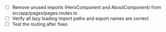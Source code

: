 - [ ] Remove unused imports (HeroComponent and AboutComponent) from src/app/pages/pages.routes.ts
- [ ] Verify all lazy loading import paths and export names are correct
- [ ] Test the routing after fixes
